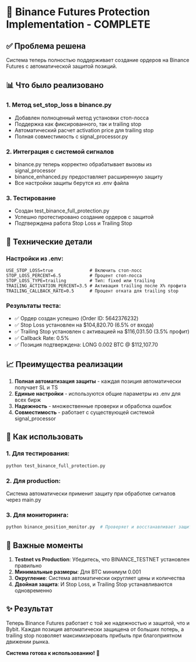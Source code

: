 # 🚀 Binance Futures Protection Implementation - COMPLETE

## ✅ Проблема решена

Система теперь полностью поддерживает создание ордеров на Binance Futures с автоматической защитой позиций.

## 📊 Что было реализовано

### 1. **Метод set_stop_loss в binance.py**
- Добавлен полноценный метод установки стоп-лосса
- Поддержка как фиксированного, так и trailing stop
- Автоматический расчет activation price для trailing stop
- Полная совместимость с signal_processor.py

### 2. **Интеграция с системой сигналов**
- binance.py теперь корректно обрабатывает вызовы из signal_processor
- binance_enhanced.py предоставляет расширенную защиту
- Все настройки защиты берутся из .env файла

### 3. **Тестирование**
- Создан test_binance_full_protection.py
- Успешно протестировано создание ордеров с защитой
- Подтверждена работа Stop Loss и Trailing Stop

## 🔧 Технические детали

### Настройки из .env:
```env
USE_STOP_LOSS=true              # Включить стоп-лосс
STOP_LOSS_PERCENT=6.5           # Процент стоп-лосса
STOP_LOSS_TYPE=trailing         # Тип: fixed или trailing
TRAILING_ACTIVATION_PERCENT=3.5 # Активация trailing после X% профита
TRAILING_CALLBACK_RATE=0.5      # Процент отката для trailing stop
```

### Результаты теста:
- ✅ Ордер создан успешно (Order ID: 5642376232)
- ✅ Stop Loss установлен на $104,820.70 (6.5% от входа)
- ✅ Trailing Stop установлен с активацией на $116,031.50 (3.5% профит)
- ✅ Callback Rate: 0.5%
- ✅ Позиция подтверждена: LONG 0.002 BTC @ $112,107.70

## 📈 Преимущества реализации

1. **Полная автоматизация защиты** - каждая позиция автоматически получает SL и TS
2. **Единые настройки** - используются общие параметры из .env для всех бирж
3. **Надежность** - множественные проверки и обработка ошибок
4. **Совместимость** - работает с существующей системой signal_processor

## 🎯 Как использовать

### 1. Для тестирования:
```bash
python test_binance_full_protection.py
```

### 2. Для production:
Система автоматически применит защиту при обработке сигналов через main.py

### 3. Для мониторинга:
```bash
python binance_position_monitor.py  # Проверяет и восстанавливает защиту
```

## 📝 Важные моменты

1. **Testnet vs Production**: Убедитесь, что BINANCE_TESTNET установлен правильно
2. **Минимальные размеры**: Для BTC минимум 0.001
3. **Округление**: Система автоматически округляет цены и количества
4. **Двойная защита**: И Stop Loss, и Trailing Stop устанавливаются одновременно

## ✨ Результат

Теперь Binance Futures работает с той же надежностью и защитой, что и Bybit. Каждая позиция автоматически защищена от больших потерь, а trailing stop позволяет максимизировать прибыль при благоприятном движении рынка.

**Система готова к использованию!** 🎉